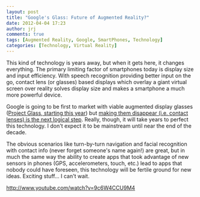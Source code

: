 ```yaml
---
layout: post
title: "Google's Glass: Future of Augmented Reality?"
date: 2012-04-04 17:23
author: jrj
comments: true
tags: [Augmented Reality, Google, SmartPhones, Technology]
categories: [Technology, Virtual Reality]
---
```

This kind of technology is years away, but when it gets here, it changes everything. The primary limiting factor of smartphones today is display size and input efficiency. With speech recognition providing better input on the go, contact lens (or glasses) based displays which overlay a giant virtual screen over reality solves display size and makes a smartphone a much more powerful device.

Google is going to be first to market with viable augmented display glasses (<a href="http://www.theverge.com/2012/4/4/2925237/googles-project-glass-augmented-reality-glasses-begin-testing" target="_blank">Project Glass, starting this year</a>) but <a href="http://www.theverge.com/2012/4/4/2925292/google-project-glass-contact-lenses" target="_blank">making them disappear (i.e. contact lenses) is the next logical step</a>. Really, though, it will take years to perfect this technology. I don't expect it to be mainstream until near the end of the decade.

The obvious scenarios like turn-by-turn navigation and facial recognition with contact info (never forget someone's name again!) are great, but in much the same way the ability to create apps that took advantage of new sensors in phones (GPS, accelerometers, touch, etc.) lead to apps that nobody could have foreseen, this technology will be fertile ground for new ideas. Exciting stuff… I can't wait.

http://www.youtube.com/watch?v=9c6W4CCU9M4
